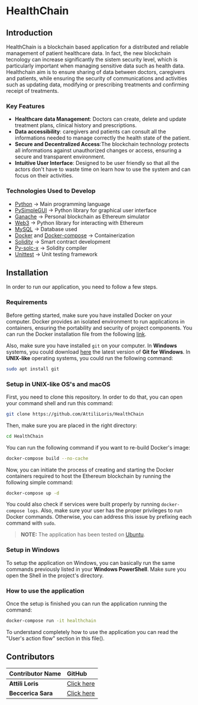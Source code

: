 # HealthChain

## Introduction
HealthChain is a blockchain based application for a distributed and reliable management of patient healthcare data. In fact, the new blockchain tecnology can increase significantly the sistem security level, which is particularly important when managing sensitive data such as health data.
Healthchain aim is to ensure sharing of data between doctors, caregivers and patients, while ensuring the security of communications and activities such as updating data, modifying or prescribing treatments and confirming receipt of treatments.

### Key Features
- **Healthcare data Management**: Doctors can create, delete and update treatment plans, clinical history and prescriptions.
- **Data accessibility**: caregivers and patients can consult all the informations needed to manage correctly the health state of the patient.
- **Secure and Decentralized Access**:The blockchain technology protects all informations against unauthorized changes or access, ensuring a secure and transparent environment.
- **Intuitive User Interface**: Designed to be user friendly so that all the actors don't have to waste time on learn how to use the system and can focus on their activities.

### Technologies Used to Develop

- [Python](https://www.python.org/) -> Main programming language
- [PySimpleGUI](https://www.pysimplegui.com/) -> Python library for graphical user interface
- [Ganache](https://archive.trufflesuite.com/ganache/) -> Personal blockchain as Ethereum simulator
- [Web3](https://web3py.readthedocs.io/en/stable/) -> Python library for interacting with Ethereum
- [MySQL](https://www.mysql.com/it/) -> Database used
- [Docker](https://www.docker.com/) and [Docker-compose](https://docs.docker.com/compose/) -> Containerization
- [Solidity](https://soliditylang.org/) -> Smart contract development
- [Py-solc-x](https://solcx.readthedocs.io/en/latest/) -> Solidity compiler
- [Unittest](https://docs.python.org/3/library/unittest.html) -> Unit testing framework


## Installation

In order to run our application, you need to follow a few steps.

### Requirements

Before getting started, make sure you have installed Docker on your computer. Docker provides an isolated environment to run applications in containers, ensuring the portability and security of project components. You can run the Docker installation file from the following [link](https://www.docker.com/).

Also, make sure you have installed `git` on your computer. In **Windows** systems, you could download [here](https://git-scm.com/download/win) the latest version of **Git for Windows**. In **UNIX-like** operating systems, you could run the following command:

```bash
sudo apt install git
```

### Setup in UNIX-like OS's and macOS

First, you need to clone this repository. In order to do that, you can open your command shell and run this command:

```bash
git clone https://github.com/AttiliLoris/HealthChain
```

Then, make sure you are placed in the right directory:

```bash
cd HealthChain
```

You can run the following command if you want to re-build Docker's image:

```bash
docker-compose build --no-cache
```

Now, you can initiate the process of creating and starting the Docker containers required to host the Ethereum blockchain by running the following simple command:

```bash
docker-compose up -d
```

You could also check if services were built properly by running `docker-compose logs`. Also, make sure your user has the proper privileges to run Docker commands. Otherwise, you can address this issue by prefixing each command with `sudo`.

> **NOTE:** The application has been tested on [Ubuntu](https://ubuntu.com/).

### Setup in Windows

To setup the application on Windows, you can basically run the same commands previously listed in your **Windows PowerShell**. Make sure you open the Shell in the project's directory.

### How to use the application
Once the setup is finished you can run the application running the command:

```bash
docker-compose run -it healthchain
```
To understand completely how to use the application you can read the "User's action flow" section in this file().

## Contributors

| Contributor Name      | GitHub                                  |
|:----------------------|:----------------------------------------|
|  **Attili Loris**    | [Click here](https://github.com/AttiliLoris) |
|  **Beccerica Sara**  | [Click here](https://github.com/sarabeccerica) |
